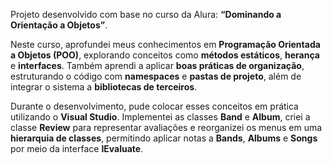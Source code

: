 Projeto desenvolvido com base no curso da Alura: **“Dominando a Orientação a Objetos”**.

Neste curso, aprofundei meus conhecimentos em **Programação Orientada a Objetos (POO)**, explorando conceitos como **métodos estáticos**, **herança** e **interfaces**.
Também aprendi a aplicar **boas práticas de organização**, estruturando o código com **namespaces** e **pastas de projeto**, além de integrar o sistema a **bibliotecas de terceiros**.

Durante o desenvolvimento, pude colocar esses conceitos em prática utilizando o **Visual Studio**.
Implementei as classes **Band** e **Album**, criei a classe **Review** para representar avaliações e reorganizei os menus em uma **hierarquia de classes**, permitindo aplicar notas a **Bands**, **Albums** e **Songs** por meio da interface **IEvaluate**.
